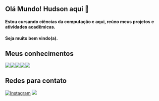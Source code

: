 ## Olá Mundo! Hudson aqui 🖖
#### Estou cursando ciências da computação e aqui, reúno meus projetos e atividades acadêmicas.
#### Seja muito bem vindo(a).
## Meus conhecimentos

<div style="display: flex">
  <img src="https://img.shields.io/badge/HTML5-E34F26?style=for-the-badge&logo=html5&logoColor=white">
  <img src="https://img.shields.io/badge/CSS3-1572B6?style=for-the-badge&logo=css3&logoColor=white">
  <img src="https://img.shields.io/badge/JavaScript-F7DF1E?style=for-the-badge&logo=javascript&logoColor=black">
  <img src="https://img.shields.io/badge/Java-ED8B00?style=for-the-badge&logo=java&logoColor=white">
  <img src="https://img.shields.io/badge/MySQL-00000F?style=for-the-badge&logo=mysql&logoColor=white">
</div>

## Redes para contato

[![Instagram](	https://img.shields.io/badge/Instagram-E4405F?style=for-the-badge&logo=instagram&logoColor=white)](https://instagram.com/hud_matos)
<a href="https://gmail.com"><img src="https://img.shields.io/badge/Gmail-D14836?style=for-the-badge&logo=gmail&logoColor=white"></a>
